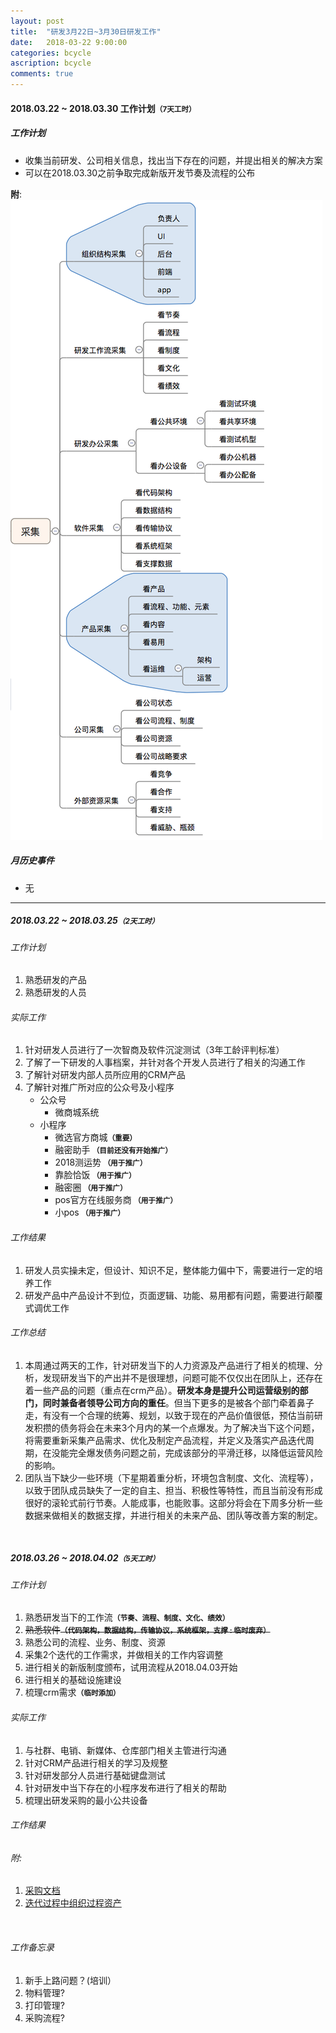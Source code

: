 ```yaml
---
layout: post
title:  "研发3月22日~3月30日研发工作"
date:   2018-03-22 9:00:00
categories: bcycle
ascription: bcycle
comments: true
---
```


[collect_information]: /resource/20180322/collect_information.png "收集内容大纲"
[collect_resouce]: /resource/20180327/collect_resouce.pdf "采购文档"
[iter_resouce]: /resource/20180327/iter_resouce.png "迭代过程资源"

#### 2018.03.22 ~ 2018.03.30 工作计划<small>**（7天工时）**</small>

##### 工作计划
* 收集当前研发、公司相关信息，找出当下存在的问题，并提出相关的解决方案
* 可以在2018.03.30之前争取完成新版开发节奏及流程的公布

**附**:
![收集内容大纲][collect_information]

##### 月历史事件
* 无

----


##### 2018.03.22 ~ 2018.03.25<small>**（2天工时）**</small>

###### 工作计划
1. 熟悉研发的产品
2. 熟悉研发的人员

###### 实际工作
1. 针对研发人员进行了一次智商及软件沉淀测试（3年工龄评判标准）
2. 了解了一下研发的人事档案，并针对各个开发人员进行了相关的沟通工作
3. 了解针对研发内部人员所应用的CRM产品
4. 了解针对推广所对应的公众号及小程序
	* 公众号
		* 微商城系统
	* 小程序
		* 微选官方商城<small>**（重要）**</small>
		* 融密助手<small> **（目前还没有开始推广）**</small>
		* 2018测运势<small> **（用于推广）**</small>
		* 靠脸恰饭<small> **（用于推广）**</small>
		* 融密圈<small> **（用于推广）**</small>
		* pos官方在线服务商<small> **（用于推广）**</small>
		* 小pos<small> **（用于推广）**</small>

###### 工作结果
1. 研发人员实操未定，但设计、知识不足，整体能力偏中下，需要进行一定的培养工作
2. 研发产品中产品设计不到位，页面逻辑、功能、易用都有问题，需要进行颠覆式调优工作 

###### 工作总结
1. 本周通过两天的工作，针对研发当下的人力资源及产品进行了相关的梳理、分析，发现研发当下的产出并不是很理想，问题可能不仅仅出在团队上，还存在着一些产品的问题（重点在crm产品）。**研发本身是提升公司运营级别的部门，同时兼备者领导公司方向的重任**。但当下更多的是被各个部门牵着鼻子走，有没有一个合理的统筹、规划，以致于现在的产品价值很低，预估当前研发积攒的债务将会在未来3个月内的某一个点爆发。为了解决当下这个问题，将需要重新采集产品需求、优化及制定产品流程，并定义及落实产品迭代周期，在没能完全爆发债务问题之前，完成该部分的平滑迁移，以降低运营风险的影响。
2. 团队当下缺少一些环境（下星期着重分析，环境包含制度、文化、流程等），以致于团队成员缺失了一定的自主、担当、积极性等特性，而且当前没有形成很好的滚轮式前行节奏。人能成事，也能败事。这部分将会在下周多分析一些数据来做相关的数据支撑，并进行相关的未来产品、团队等改善方案的制定。



<br/>

##### 2018.03.26 ~ 2018.04.02<small>**（5天工时）**</small>

###### 工作计划
1. 熟悉研发当下的工作流<small>**（节奏、流程、制度、文化、绩效）**</small>
2. <del>熟悉软件<small>**（代码架构，数据结构，传输协议，系统框架，支撑 : 临时废弃）**</small></del>
3. 熟悉公司的流程、业务、制度、资源
4. 采集2个迭代的工作需求，并做相关的工作内容调整
5. 进行相关的新版制度颁布，试用流程从2018.04.03开始
6. 进行相关的基础设施建设
7. 梳理crm需求<small>**（临时添加）**</small>

###### 实际工作
1. 与社群、电销、新媒体、仓库部门相关主管进行沟通
2. 针对CRM产品进行相关的学习及规整
3. 针对研发部分人员进行基础键盘测试
4. 针对研发中当下存在的小程序发布进行了相关的帮助
5. 梳理出研发采购的最小公共设备

###### 工作结果



###### 附:
1. [采购文档][collect_resouce]
2. [迭代过程中组织过程资产][iter_resouce]



<br/>

###### 工作备忘录
1. 新手上路问题？(培训）
2. 物料管理?
3. 打印管理?
4. 采购流程?
